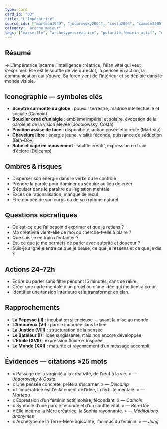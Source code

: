 ```yaml
---
type: card
card_id: "03"
title: "L'Impératrice"
source_ids: ["marteau1949", "jodorowsky2004", "costa2004", "camoin2005", "bendov2011", "delcamp2013", "nadolny2021", "jung", "meditationsanonymes"]
category: "arcane majeur"
tags: ["marseille", "archetype:créatrice", "polarité:féminin-actif", "élément:air"]
---
```


## Résumé
→ L’Impératrice incarne l’intelligence créatrice, l’élan vital qui veut s’exprimer. Elle est le souffle de vie qui éclôt, la pensée en action, la communication qui s’ouvre. Sa force vient de l’intérieur et se déploie dans le monde visible.

## Iconographie — symboles clés
- **Sceptre surmonté du globe** : pouvoir terrestre, maîtrise intellectuelle et sociale (Camoin)
- **Bouclier orné d’un aigle** : emblème impérial et solaire, évocation de la parole et de la vision élevée (Jodorowsky, Costa)
- **Position assise de face** : disponibilité, action posée et directe (Marteau)
- **Chevelure libre** : énergie jeune, vitalité féconde, puissance de séduction (Ben-Dov)
- **Robe et cape en mouvement** : souffle créatif, expression en train d’éclore (Delcamp)

## Ombres & risques
- Disperser son énergie dans le verbe ou le contrôle
- Prendre la parole pour dominer ou séduire au lieu de créer
- S’épuiser dans le paraître ou l’agitation mentale
- Excès de rationalisation, manque de recul
- Être coupée de son corps ou de son rythme naturel

## Questions socratiques
- Qu’est-ce que j’ai besoin d’exprimer et que je retiens ?
- Ma créativité vient-elle de moi ou cherche-t-elle à plaire ?
- Que suis-je en train d’enfanter ?
- Est-ce que je me permets de parler avec autorité et douceur ?
- Suis-je aligné·e entre ce que je pense, ce que je ressens et ce que je dis ?

## Actions 24–72h
- Écrire ou parler sans filtre pendant 15 minutes, sans se relire.
- Créer une carte mentale d’un projet ou d’une idée qui me tient à cœur.
- Identifier une tension intérieure et la transformer en élan.

## Rapprochements
- **La Papesse (II)** : incubation silencieuse — avant la mise au monde
- **L’Amoureux (VI)** : parole incarnée dans le lien
- **La Justice (VIII)** : structuration de la pensée
- **Le Bateleur (I)** : idée surgissante, mais non encore développée
- **L’Étoile (XVII)** : expression fluide et inspirée
- **Le Monde (XXI)** : maturité et rayonnement d’un message accompli

## Évidences — citations ≤25 mots
- « Passage de la virginité à la créativité, de l’œuf à la vie. » — *Jodorowsky & Costa*
- « Une pensée concrète, prête à s’incarner. » — *Delcamp*
- « L’impératrice est l’éclatement de l’idée, la fertilité mentale. » — *Marteau*
- « Expression d’un féminin actif, solaire, fécondant. » — *Camoin*
- « Symbole d’une parole féconde et d’un souffle vital. » — *Ben-Dov*
- « Elle incarne la Mère créatrice, la Sophia rayonnante. » — *Méditations anonymes*
- « Archétype de la Terre-Mère agissante, l’animus du féminin. » — *Jung*
